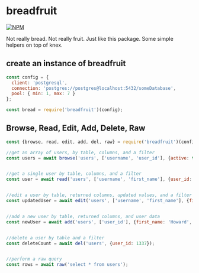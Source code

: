 # breadfruit

[![NPM](https://nodei.co/npm/breadfruit.png?compact=true)](https://nodei.co/npm/breadfruit/)

Not really bread. Not really fruit. Just like this package.  Some simple helpers on top of knex.

## create an instance of breadfruit

```javascript
const config = {
  client: 'postgresql',
  connection: 'postgres://postgres@localhost:5432/someDatabase',
  pool: { min: 1, max: 7 }
};

const bread = require('breadfruit')(config);
```

## Browse, Read, Edit, Add, Delete, Raw

```javascript
const {browse, read, edit, add, del, raw} = require('breadfruit')(config);

//get an array of users, by table, columns, and a filter
const users = await browse('users', ['username', 'user_id'], {active: true});


//get a single user by table, columns, and a filter
const user = await read('users', ['username', 'first_name'], {user_id: 1337});


//edit a user by table, returned columns, updated values, and a filter
const updatedUser = await edit('users', ['username', 'first_name'], {first_name: 'Howard'}, {user_id: 1337});


//add a new user by table, returned columns, and user data
const newUser = await add('users', ['user_id'], {first_name: 'Howard', username: 'howitzer'});


//delete a user by table and a filter
const deleteCount = await del('users', {user_id: 1337});


//perform a raw query
const rows = await raw('select * from users');

```
